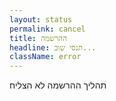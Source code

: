 ```yaml
---
layout: status
permalink: cancel
title: ההרשמה
headline: תנסי שוב...
className: error
---
```


תהליך ההרשמה לא הצליח

